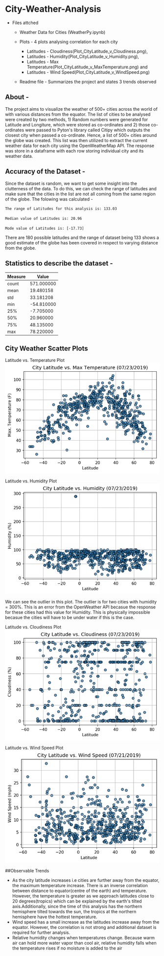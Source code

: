 # City-Weather-Analysis

* Files attched 
   * Weather Data for Cities (WeatherPy.ipynb)
   * Plots - 4 plots analysing correlation for each city
   
        * Latitudes - Cloudiness(Plot_CityLatitude_v_Cloudiness.png), 
        * Latitudes - Humidity(Plot_CityLatitude_v_Humidity.png), 
        * Latitudes - Max Temperature(Plot_CityLatitude_v_MaxTemperature.png) and 
        * Latitudes - Wind Speed(Plot_CityLatitude_v_WindSpeed.png) 
        
   * Readme file - Summarizes the project and states 3 trends observed

## About - 
The project aims to visualize the weather of 500+ cities across the world of with various distances from the equator. The list of cities to be analysed were created by two methods, 1) Random numbers were generated for Latitude and Longiture, which were stored as co-ordinates and 2) those co-ordinates were passed to Pyton's library called Citipy which outputs the closest city when passed a co-ordinate. Hence, a list of 500+ cities around the globe was created. This list was then utilized to extract the current weather data for each city using the OpenWeatherMap API. The response was store in a dataframe with each row storing individual city and its weather data. 

## Accuracy of the Dataset - 
Since the dataset is random, we want to get some insight into the clutterness of the data. To do this, we can check the range of latitudes and make sure that the cities in the list are not all coming from the same region of the globe. The folowing was calculated - 

    The range of Latitudes for this analysis is: 133.03
    
    Median value of Latitudes is: 20.96
    
    Mode value of Latitudes is: [-17.73]
    
 
There are 180 possible latitudes and the range of dataset being 133 shows a good estimate of the globe has been covered in respect to varying distance from the globe.

## Statistics to describe the dataset - 

| Measure| Value |
| ------------- | ------------- |
| count  | 571.000000 |
| mean   | 19.480158  |
| std   | 33.181208  |
| min   | -54.810000  |
| 25%    | -7.705000  |
| 50%    | 20.960000  |
| 75%    | 48.135000  |
| max    | 78.220000  |

## City Weather Scatter Plots

  Latitude vs. Temperature Plot
  ![Latitude vs. Temperature Plot](Plot_CityLatitude_v_MaxTemperature.png)
  
  Latitude vs. Humidity Plot
  ![Latitude vs. Humidity Plot](Plot_CityLatitude_v_Humidity.png)
  
  We can see the outlier in this plot. The outlier is for two cities with humidity = 300%. This is an error from the        OpenWeather API becasue the response for these cities had this value for Humidity. This is physically impossible becasue the     cities will have to be under water if this is the case.

  Latitude vs. Cloudiness Plot
  ![Latitude vs. Cloudiness Plot](Plot_CityLatitude_v_Cloudiness.png)
  
  Latitude vs. Wind Speed Plot
  ![Latitude vs. Wind Speed Plot](Plot_CityLatitude_v_WindSpeed.png)
  
##Observable Trends

   * As the city latitude increases i.e cities are further away from the equator, the maximum temperature increase. There is an inverse correlation between distance to equator(centre of the earth) and temperature. However, the temperature is greater as we approach latitudes close to 20 degrees(tropics) which can be explained by the earth's tilted axis.Additionally, since the time of this analysis has the northern hemisphere tilted towards the sun, the tropics at the northern hemisphere have the hottest temperature.
   * Wind speed has a small increase as the latitudes increase away from the equator. However, the correlation is not strong and additional dataset is required for further analysis.
   * Relative humidity changes when temperatures change. Because warm air can hold more water vapor than cool air, relative humidity falls when the temperature rises if no moisture is added to the air
